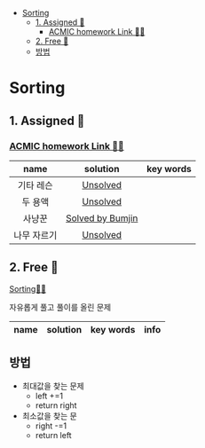 - [Sorting](#sorting)
  - [1. Assigned 📌](#1-assigned-)
    - [ACMIC homework Link 👨‍💻](#acmic-homework-link-)
  - [2. Free 🤗](#2-free-)
  - [방법](#방법)


# Sorting

## 1. Assigned 📌
### [ACMIC homework Link 👨‍💻](https://www.acmicpc.net/group/practice/9719/6)
|name|solution|key words|
|:-:|:-:|:-:|
기타 레슨|[Unsolved](problems/기타레슨)|
두 용액|[Unsolved](problems/두용액)|
사냥꾼|[Solved by Bumjin](problems/사냥꾼)|
나무 자르기 |[Unsolved](problems/나무자르기)|

## 2. Free 🤗
[Sorting👩‍💻](https://www.acmicpc.net/problemset?sort=ac_desc&algo=12)

자유롭게 풀고 풀이를 올린 문제

|name|solution|key words|info|
|:-:|:-:|:-:|:--|


## 방법 
* 최대값을 찾는 문제
  * left +=1
  * return right 
* 최소값을 찾는 문
  * right -=1
  * return left

